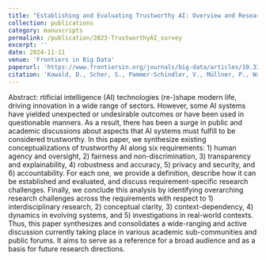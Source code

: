 ```yaml
---
title: "Establishing and Evaluating Trustworthy AI: Overview and Research Challenges"
collection: publications
category: manuscripts
permalink: /publication/2023-TrustworthyAI_survey
excerpt: ''
date: 2024-11-11
venue: 'Frontiers in Big Data'
paperurl: 'https://www.frontiersin.org/journals/big-data/articles/10.3389/fdata.2024.1467222/abstract'
citation: 'Kowald, D., Scher, S., Pammer-Schindler, V., Müllner, P., Waxnegger, K., Demelius, L., Fessl, A., Toller, M., Estrada, I., Simic, I., Sabol, V., Truegler, A., Veas, E., Kern, R., Nad, T., Kopeinik, S. (2024). Establishing and Evaluating Trustworthy AI: Overview and Research Challenges. Frontiers in Big Data, 7, 1467222.'
---
```


Abstract: rtificial intelligence (AI) technologies (re-)shape modern life, driving innovation in a wide range of sectors. However, some AI systems have yielded unexpected or undesirable outcomes or have been used in questionable manners. As a result, there has been a surge in public and academic discussions about aspects that AI systems must fulfill to be considered trustworthy. In this paper, we synthesize existing conceptualizations of trustworthy AI along six requirements: 1) human agency and oversight, 2) fairness and non-discrimination, 3) transparency and explainability, 4) robustness and accuracy, 5) privacy and security, and 6) accountability. For each one, we provide a definition, describe how it can be established and evaluated, and discuss requirement-specific research challenges. Finally, we conclude this analysis by identifying overarching research challenges across the requirements with respect to 1) interdisciplinary research, 2) conceptual clarity, 3) context-dependency, 4) dynamics in evolving systems, and 5) investigations in real-world contexts. Thus, this paper synthesizes and consolidates a wide-ranging and active discussion currently taking place in various academic sub-communities and public forums. It aims to serve as a reference for a broad audience and as a basis for future research directions.